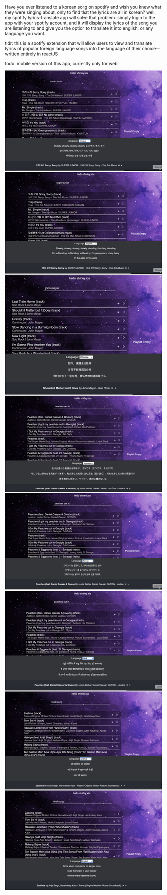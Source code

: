 Have you ever listened to a korean song on spotify and wish you knew what they were singing about, only to find that the lyrics are all in korean? well, my spotify lyrics-translate app will solve that problem. simply login to the app with your spotify account, and it will display the lyrics of the song you are listening to and give you the option to translate it into english, or any language you want.

tldr:
this is a spotify extension that will allow users to view and translate lyrics of popular foreign language songs into the language of their choice--written entirely in reactJS

todo: mobile version of this app, currently only for web

![Screenshot](screenshots/Screenshot0.png)
![Screenshot](screenshots/Screenshot1.png)
![Screenshot](screenshots/Screenshot2.png)
![Screenshot](screenshots/Screenshot3.png)
![Screenshot](screenshots/Screenshot4.png)
![Screenshot](screenshots/Screenshot5.png)
![Screenshot](screenshots/Screenshot6.png)
![Screenshot](screenshots/Screenshot7.png)
